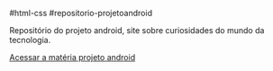 #html-css
#repositorio-projetoandroid

Repositório do projeto android, site sobre curiosidades do mundo da tecnologia.

<a href="https://miguelsantosdev.github.io/repositorio-projetoandroid/indexprojetoandroid.html">Acessar a matéria projeto android</a>

